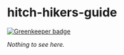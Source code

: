 # hitch-hikers-guide

[![Greenkeeper badge](https://badges.greenkeeper.io/kahlil/hitch-hikers-guide.svg)](https://greenkeeper.io/)

_Nothing to see here._
